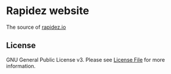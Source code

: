 # Rapidez website

The source of [rapidez.io](https://rapidez.io)

## License

GNU General Public License v3. Please see [License File](LICENSE) for more information.
